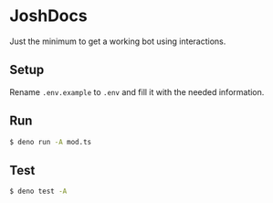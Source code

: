 # JoshDocs

Just the minimum to get a working bot using interactions.

## Setup

Rename `.env.example` to `.env` and fill it with the needed information.

## Run

```bash
$ deno run -A mod.ts
```

## Test

```bash
$ deno test -A
```

